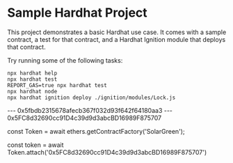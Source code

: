 # Sample Hardhat Project

This project demonstrates a basic Hardhat use case. It comes with a sample contract, a test for that contract, and a Hardhat Ignition module that deploys that contract.

Try running some of the following tasks:

```shell
npx hardhat help
npx hardhat test
REPORT_GAS=true npx hardhat test
npx hardhat node
npx hardhat ignition deploy ./ignition/modules/Lock.js
```
--- 0x5fbdb2315678afecb367f032d93f642f64180aa3 ---
0x5FC8d32690cc91D4c39d9d3abcBD16989F875707

const Token = await ethers.getContractFactory('SolarGreen');

 const token = await Token.attach('0x5FC8d32690cc91D4c39d9d3abcBD16989F875707')